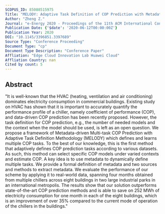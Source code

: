 ```yaml
---
SCOPUS_ID: 85088515975
Title: "MELODY: Adaptive Task Definition of COP Prediction with Metadata for HVAC Control and Electricity Saving"
Author: "Zheng Z."
Journal: "e-Energy 2020 - Proceedings of the 11th ACM International Conference on Future Energy Systems"
Publication Date: {'$date': '2020-06-12T00:00:00Z'}
Publication Year: 2020
DOI: "10.1145/3396851.3397689"
Source Type: "Conference Proceeding"
Document Type: "cp"
Document Type Description: "Conference Paper"
Affliation: "Edge Cloud Innovation Lab Huawei Cloud"
Affliation Country: nan
Cited by count: 5
---
```


## Abstract
"It is well-known that the HVAC (heating, ventilation and air conditioning) dominates electricity consumption in commercial buildings. Existing study on HVAC has shown that it is important to accurately quantify the performance profile of a chiller, namely coefficient of performance (COP), and data-driven COP prediction has been recently proposed. However, the task definition for COP prediction, e.g., the number of needed models and the context when the model should be used, is left as an open question. We propose a framework of Metadata-driven Multi-task COP Prediction with Adaptive Task Definition Methodology (MELODY) which defines and learns multiple COP tasks. To the best of our knowledge, this is the first method that adaptively defines COP prediction tasks according to various datasets. As such, this method can select specific COP models under varied contexts and estimate COP. A key idea is to use metadata to dynamically define multiple tasks. We provide a formal definition of metadata and two sources and methods to extract metadata. We evaluate the performance of our scheme by applying it to real-world data, spanning four months obtained from multiple chillers across eight buildings in two large industrial parks in an international metropolis. The results show that our solution outperforms state-of-the-art COP prediction methods and is able to save on 252 MWh of electricity consumption for one month in each of the eight buildings, which is an improvement of over 35% compared to the current mode of operation of the chillers in the buildings."
